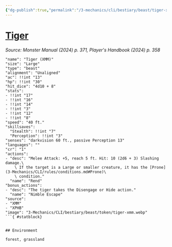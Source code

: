 ```yaml
---
{"dg-publish":true,"permalink":"/3-mechanics/cli/bestiary/beast/tiger-xmm/","tags":["ttrpg-cli/compendium/src/5e/xmm","ttrpg-cli/monster/cr/1","ttrpg-cli/monster/environment/forest","ttrpg-cli/monster/environment/grassland","ttrpg-cli/monster/size/large","ttrpg-cli/monster/type/beast"],"created":"2025-02-22T12:02:28.133-05:00","updated":"2025-02-26T17:46:10.860-05:00"}
---
```


# [Tiger](3-Mechanics/CLI/bestiary/beast/tiger-xmm.md)
*Source: Monster Manual (2024) p. 371, Player's Handbook (2024) p. 358*  

```statblock
"name": "Tiger (XMM)"
"size": "Large"
"type": "beast"
"alignment": "Unaligned"
"ac": !!int "13"
"hp": !!int "30"
"hit_dice": "4d10 + 8"
"stats":
- !!int "17"
- !!int "16"
- !!int "14"
- !!int "3"
- !!int "12"
- !!int "8"
"speed": "40 ft."
"skillsaves":
  "Stealth": !!int "7"
  "Perception": !!int "3"
"senses": "darkvision 60 ft., passive Perception 13"
"languages": ""
"cr": "1"
"actions":
- "desc": "Melee Attack: +5, reach 5 ft. Hit: 10 (2d6 + 3) Slashing damage.\
    \ If the target is a Large or smaller creature, it has the [Prone](3-Mechanics/CLI/rules/conditions.md#Prone)\
    \ condition."
  "name": "Rend"
"bonus_actions":
- "desc": "The tiger takes the Disengage or Hide action."
  "name": "Nimble Escape"
"source":
- "XMM"
- "XPHB"
"image": "3-Mechanics/CLI/bestiary/beast/token/tiger-xmm.webp"
```{ #statblock}


## Environment

forest, grassland